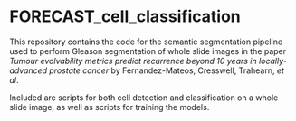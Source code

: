 # FORECAST_cell_classification

This repository contains the code for the semantic segmentation pipeline used to perform Gleason segmentation of whole slide images in the paper *Tumour evolvability metrics predict recurrence beyond 10 years in locally-advanced prostate cancer* by Fernandez-Mateos, Cresswell, Trahearn, *et al*.

Included are scripts for both cell detection and classification on a whole slide image, as well as scripts for training the models.
